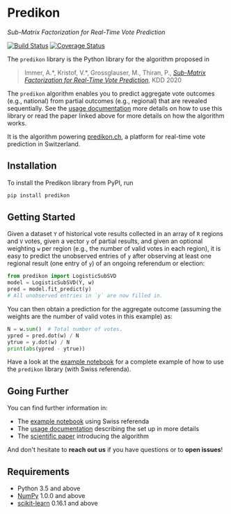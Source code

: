 # Predikon
_Sub-Matrix Factorization for Real-Time Vote Prediction_

[![Build Status](https://travis-ci.com/indy-lab/predikon.svg?branch=master)](https://travis-ci.com/indy-lab/predikon)
[![Coverage Status](https://coveralls.io/repos/github/indy-lab/predikon/badge.svg?branch=master)](https://coveralls.io/github/indy-lab/predikon?branch=master)

The `predikon` library is the Python library for the algorithm proposed in

> Immer, A.\*, Kristof, V.\*, Grossglauser, M., Thiran, P., [*Sub-Matrix Factorization for Real-Time Vote Prediction*](https://infoscience.epfl.ch/record/278872), KDD 2020

The `predikon` algorithm enables you to predict aggregate vote outcomes (e.g., national) from partial outcomes (e.g., regional) that are revealed sequentially.
See the [usage documentation](docs/usage.md) more details on how to use this library or read the paper linked above for more details on how the algorithm works.

It is the algorithm powering [predikon.ch](http://www.predikon.ch), a platform for real-time vote prediction in Switzerland.

## Installation

To install the Predikon library from PyPI, run

```bash
pip install predikon
```

## Getting Started

Given a dataset `Y` of historical vote results collected in an array of `R` regions and `V` votes, given a vector `y` of partial results, and given an optional weighting `w` per region (e.g., the number of valid votes in each region), it is easy to predict the unobserved entries of `y` after observing at least one regional result (one entry of `y`) of an ongoing referendum or election:

```python
from predikon import LogisticSubSVD
model = LogisticSubSVD(Y, w)
pred = model.fit_predict(y)
# All unobserved entries in `y` are now filled in.
```

You can then obtain a prediction for the aggregate outcome (assuming the weights are the number of valid votes in this example) as:

```python
N = w.sum()  # Total number of votes.
ypred = pred.dot(w) / N
ytrue = y.dot(w) / N
print(abs(ypred - ytrue))
```

Have a look at the [example notebook](notebooks/example.ipynb) for a complete example of how to use the `predikon` library (with Swiss referenda).

## Going Further

You can find further information in:

- The [example notebook](notebooks/example.ipynb) using Swiss referenda
- The [usage documentation](docs/usage.md) describing the set up in more details
- The [scientific paper](https://infoscience.epfl.ch/record/278872) introducing the algorithm

And don't hesitate to **reach out us** if you have questions or to **open issues**!

## Requirements

- Python 3.5 and above
- [NumPy](https://numpy.org) 1.0.0 and above
- [scikit-learn](https://scikit-learn.org) 0.16.1 and above
